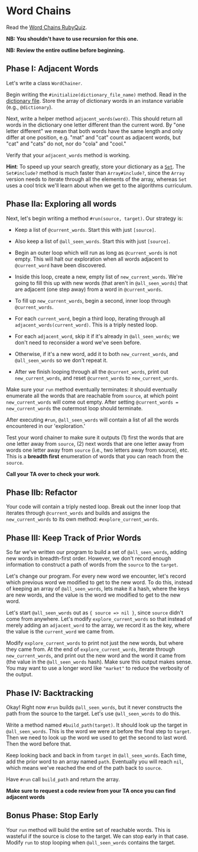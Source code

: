 # Word Chains

Read the [Word Chains RubyQuiz][quiz].

**NB: You shouldn't have to use recursion for this one.**

**NB: Review the entire outline before beginning.**

## Phase I: Adjacent Words

Let's write a class `WordChainer`.

Begin writing the `#initialize(dictionary_file_name)` method. Read in the [dictionary file][dictionary]. Store the array of dictionary words in an instance variable (e.g., `@dictionary`).

Next, write a helper method `adjacent_words(word)`. This should return all words in the dictionary one letter different than the current word. By "one letter different" we mean that both words have the same length and only differ at one position, e.g. "mat" and "cat" count as adjacent words, but "cat" and "cats" do not, nor do "cola" and "cool."

Verify that your `adjacent_words` method is working.

**Hint**: To speed up your search greatly, store your dictionary as a [`Set`][ruby-set]. The `Set#include?` method is much faster than `Array#include?`, since the `Array` version needs to iterate through all the elements of the array, whereas `Set` uses a cool trick we'll learn about when we get to the algorithms curriculum.

## Phase IIa: Exploring all words

Next, let's begin writing a method `#run(source, target)`. Our strategy is:

* Keep a list of `@current_words`. Start this with just `[source]`.

* Also keep a list of `@all_seen_words`. Start this with just `[source]`.

* Begin an outer loop which will run as long as `@current_words` is not empty. This will halt our exploration when all words adjacent to `@current_word` have been discovered.

* Inside this loop, create a new, empty list of `new_current_words`. We're going to fill this up with new words (that aren't in `@all_seen_words`) that are adjacent (one step away) from a word in `@current_words`.

* To fill up `new_current_words`, begin a second, inner loop through `@current_words`.

* For each `current_word`, begin a third loop, iterating through all `adjacent_words(current_word)`. This is a triply nested loop.

* For each `adjacent_word`, skip it if it's already in `@all_seen_words`; we don't need to reconsider a word we've seen before.

* Otherwise, if it's a new word, add it to both `new_current_words`, and `@all_seen_words` so we don't repeat it.

* After we finish looping through all the `@current_words`, print out `new_current_words`, and reset `@current_words` to `new_current_words`.

Make sure your `run` method eventually terminates: it should
eventually enumerate all the words that are reachable from `source`, at which point `new_current_words` will come out empty. After setting `@current_words = new_current_words` the outermost loop should terminate.

After executing `#run`, `@all_seen_words` will contain a list of all the words encountered in our 'exploration.'

Test your word chainer to make sure it outputs (1) first the words that are one letter away from `source`, (2) next words that are one letter away from words one letter away from `source` (i.e., two letters away from source), etc. This is a **breadth first** enumeration of words that you can reach from the `source`.

**Call your TA over to check your work**.

## Phase IIb: Refactor

Your code will contain a triply nested loop. Break out the inner loop that iterates through `@current_words` and builds and assigns the `new_current_words` to its own method: `#explore_current_words`.

## Phase III: Keep Track of Prior Words

So far we've written our program to build a set of `@all_seen_words`, adding new words in breadth-first order. However, we don't record enough information to construct a path of words from the `source` to the `target`.

Let's change our program. For every new word we encounter, let's record which previous word we modified to get to the new word. To do this, instead of keeping an array of `@all_seen_words`, lets make it a hash, where the keys are new words, and the value is the word we modified to get to the new word.

Let's start `@all_seen_words` out as `{ source => nil }`, since `source` didn't come from anywhere. Let's modify `explore_current_words` so that instead of merely adding an `adjacent_word` to the array, we record it as the key, where the value is the `current_word` we came from.

Modify `explore_current_words` to print not just the new words, but where they came from. At the end of `explore_current_words`, iterate through `new_current_words`, and print out the new word and the word it came from (the value in the `@all_seen_words` hash). Make sure this output makes sense. You may want to use a longer word like `"market"` to reduce the verbosity of the output.

## Phase IV: Backtracking

Okay! Right now `#run` builds `@all_seen_words`, but it never constructs the path from the source to the target. Let's use `@all_seen_words` to do this.

Write a method named `#build_path(target)`. It should look up the target in `@all_seen_words`. This is the word we were at before the final step to `target`. Then we need to look up the word we used to get the second to last word. Then the word before that.

Keep looking back and back in from `target` in `@all_seen_words`. Each time, add the prior word to an array named `path`. Eventually you will reach `nil`, which means we've reached the end of the path back to `source`.

Have `#run` call `build_path` and return the array.

**Make sure to request a code review from your TA once you can find
adjacent words**

## Bonus Phase: Stop Early

Your `run` method will build the entire set of reachable words. This is wasteful if the source is close to the target. We can stop early in that case. Modify `run` to stop looping when `@all_seen_words` contains the target.

[quiz]: http://rubyquiz.com/quiz44.html
[quiz-wayback]: http://web.archive.org/web/20130215052516/http://rubyquiz.com/quiz44.html
[dictionary]: ./dictionary.txt
[ruby-set]: http://ruby-doc.org/stdlib-2.3.1/libdoc/set/rdoc/Set.html
